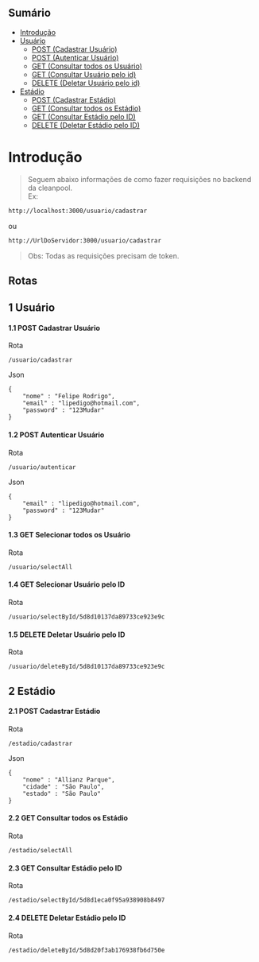 ## Sumário
<!--ts-->
* [Introdução](#Introdução)
* [Usuário](#1-Usuário)
  * [POST (Cadastrar Usuário)](#11-POST-Cadastrar-Usuário)
  * [POST (Autenticar Usuário)](#12-POST-Autenticar-Usuário)
  * [GET (Consultar todos os Usuário)](#13-GET-Selecionar-todos-os-Usuário)
  * [GET (Consultar Usuário pelo id)](#14-GET-Selecionar-Usuário-pelo-ID)
  * [DELETE (Deletar Usuário pelo id)](#15-DELETE-Deletar-Usuário-pelo-ID)
* [Estádio](#2-Estadio)
    * [POST (Cadastrar Estádio)](#21-POST-Cadastrar-Estádio)
    * [GET (Consultar todos os Estádio)](#22-GET-Consultar-todos-os-Estádio)
    * [GET (Consultar Estádio pelo ID)](#23-GET-Consultar-Estádio-pelo-ID)
    * [DELETE (Deletar Estádio pelo ID)](#24-DELETE-Deletar-Estádio-pelo-ID)

Introdução 
========
> Seguem abaixo informações de como fazer requisições no backend da cleanpool.  
Ex: 
```sh
http://localhost:3000/usuario/cadastrar
```
ou
```sh
http://UrlDoServidor:3000/usuario/cadastrar
```
> Obs: Todas as requisições precisam de token.
## Rotas
## 1 Usuário
#### 1.1 POST Cadastrar Usuário
Rota
```
/usuario/cadastrar
```
Json
```
{
	"nome" : "Felipe Rodrigo",
	"email" : "lipedigo@hotmail.com",
	"password" : "123Mudar"
}
```

#### 1.2 POST Autenticar Usuário
Rota
```
/usuario/autenticar
```
Json
```
{
	"email" : "lipedigo@hotmail.com",
	"password" : "123Mudar"
}
```

#### 1.3 GET Selecionar todos os Usuário
Rota
```
/usuario/selectAll
```
#### 1.4 GET Selecionar Usuário pelo ID
Rota
```
/usuario/selectById/5d8d10137da89733ce923e9c
```

#### 1.5 DELETE Deletar Usuário pelo ID
Rota
```
/usuario/deleteById/5d8d10137da89733ce923e9c
```

## 2 Estádio
#### 2.1 POST Cadastrar Estádio
Rota
```
/estadio/cadastrar
```
Json
```
{
	"nome" : "Allianz Parque",
	"cidade" : "São Paulo",
	"estado" : "São Paulo"
}
```
#### 2.2 GET Consultar todos os Estádio
Rota
```
/estadio/selectAll
```
#### 2.3 GET Consultar Estádio pelo ID
Rota
```
/estadio/selectById/5d8d1eca0f95a938908b8497
```
#### 2.4 DELETE Deletar Estádio pelo ID
Rota
```
/estadio/deleteById/5d8d20f3ab176938fb6d750e
```